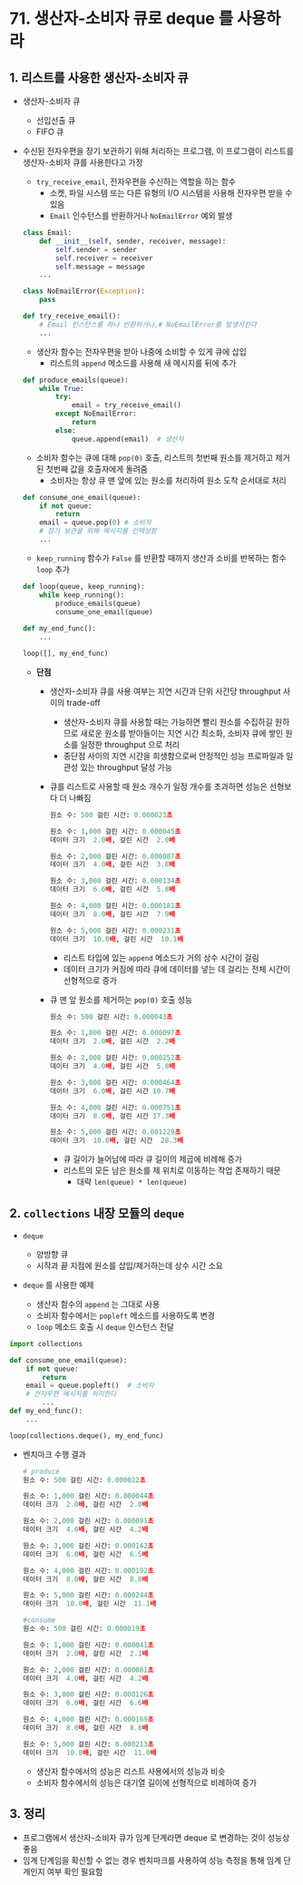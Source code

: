 # 71. 생산자-소비자 큐로 deque 를 사용하라

## 1. 리스트를 사용한 생산자-소비자 큐

- 생산자-소비자 큐
    - 선입선출 큐
    - FIFO 큐

- 수신된 전자우편을 장기 보관하기 위해 처리하는 프로그램, 이 프로그램이 리스트를 생산자-소비자 큐를 사용한다고 가정
    - `try_receive_email`, 전자우편을 수신하는 역할을 하는 함수
        - 소켓, 파일 시스템 또는 다른 유형의 I/O 시스템을 사용해 전자우편 받을 수 있음
        - `Email` 인수턴스를 반환하거나 `NoEmailError` 예외 발생
    
    ```python
    class Email:
        def __init__(self, sender, receiver, message):
            self.sender = sender
            self.receiver = receiver
            self.message = message
        ...
    ```
    
    ```python
    class NoEmailError(Exception):
        pass
    
    def try_receive_email():
        # Email 인스턴스를 하나 반환하거나,# NoEmailError를 발생시킨다
        ...
    ```
    
    - 생산자 함수는 전자우편을 받아 나중에 소비할 수 있게 큐에 삽입
        - 리스트의 `append` 메소드를 사용해 새 메시지를 뒤에 추가
    
    ```python
    def produce_emails(queue):
        while True:
            try:
                email = try_receive_email()
            except NoEmailError:
                return
            else:
                queue.append(email)  # 생산자 
    ```
    
    - 소비자 함수는 큐에 대해 `pop(0)` 호출, 리스트의 첫번째 원소를 제거하고 제거된 첫번째 값을 호출자에게 돌려줌
        - 소비자는 항상 큐 맨 앞에 있는 원소를 처리하여 원소 도착 순서대로 처리
    
    ```python
    def consume_one_email(queue):
        if not queue:
            return
        email = queue.pop(0) # 소비자
        # 장기 보관을 위해 메시지를 인덱싱함
        ...
    ```
    
    - `keep_running` 함수가 `False` 를 반환할 때까지 생산과 소비를 반복하는 함수 `loop` 추가
    
    ```python
    def loop(queue, keep_running):
        while keep_running():
            produce_emails(queue)
            consume_one_email(queue)
            
    def my_end_func():
        ...
    
    loop([], my_end_func)
    ```
    
    - **단점**
        - 생산자-소비자 큐를 사용 여부는 지연 시간과 단위 사간당 throughput 사이의 trade-off
            - 생산자-소비자 큐를 사용할 때는 가능하면 빨리 원소를 수집하길 원하므로 새로운 원소를 받아들이는 지연 시간 최소화, 소비자 큐에 쌓인 원소를 일정한 throughput 으로 처리
            - 종단점 사이의 지연 시간을 희생함으로써 안정적인 성능 프로파일과 일관성 있는 throughput 달성 가능
        - 큐를 리스트로 사용할 때 원소 개수가 일정 개수를 초과하면 성능은 선형보다 더 나빠짐
            
            ```python
            원소 수: 500 걸린 시간: 0.000023초
            
            원소 수: 1,000 걸린 시간: 0.000045초
            데이터 크기  2.0배, 걸린 시간  2.0배
            
            원소 수: 2,000 걸린 시간: 0.000087초
            데이터 크기  4.0배, 걸린 시간  3.8배
            
            원소 수: 3,000 걸린 시간: 0.000134초
            데이터 크기  6.0배, 걸린 시간  5.8배
            
            원소 수: 4,000 걸린 시간: 0.000181초
            데이터 크기  8.0배, 걸린 시간  7.9배
            
            원소 수: 5,000 걸린 시간: 0.000231초
            데이터 크기  10.0배, 걸린 시간  10.1배
            ```
            
            - 리스트 타입에 있는 `append` 메소드가 거의 상수 시간이 걸림
            - 데이터 크기가 커짐에 따라 큐에 데이터를 넣는 데 걸리는 전체 시간이 선형적으로 증가
        - 큐 맨 앞 원소를 제거하는 `pop(0)` 호출 성능
            
            ```python
            원소 수: 500 걸린 시간: 0.000043초
            
            원소 수: 1,000 걸린 시간: 0.000097초
            데이터 크기  2.0배, 걸린 시간  2.2배
            
            원소 수: 2,000 걸린 시간: 0.000252초
            데이터 크기  4.0배, 걸린 시간  5.8배
            
            원소 수: 3,000 걸린 시간: 0.000464초
            데이터 크기  6.0배, 걸린 시간 10.7배
            
            원소 수: 4,000 걸린 시간: 0.000751초
            데이터 크기  8.0배, 걸린 시간 17.3배
            
            원소 수: 5,000 걸린 시간: 0.001229초
            데이터 크기  10.0배, 걸린 시간  28.3배
            ```
            
            - 큐 길이가 늘어남에 따라 큐 길이의 제곱에 비례해 증가
            - 리스트의 모든 남은 원소를 제 위치로 이동하는 작업 존재하기 때문
                - 대략 `len(queue) * len(queue)`
            

## 2.  `collections` 내장 모듈의 `deque`

- `deque`
    - 양방향 큐
    - 시작과 끝 지점에 원소를 삽입/제거하는데 상수 시간 소요

- `deque` 를 사용한 예제
    - 생산자 함수의 `append` 는 그대로 사용
    - 소비자 함수에서는 `popleft` 메소드를 사용하도록 변경
    - `loop` 메소드 호출 시 `deque` 인스턴스 전달

```python
import collections

def consume_one_email(queue):
    if not queue:
        return
    email = queue.popleft()  # 소비자
    # 전자우편 메시지를 처리한다
        ...
def my_end_func():
    ...

loop(collections.deque(), my_end_func)
```

- 벤치마크 수행 결과
    
    ```python
    # produce
    원소 수: 500 걸린 시간: 0.000022초
    
    원소 수: 1,000 걸린 시간: 0.000044초
    데이터 크기  2.0배, 걸린 시간  2.0배
    
    원소 수: 2,000 걸린 시간: 0.000091초
    데이터 크기  4.0배, 걸린 시간  4.2배
    
    원소 수: 3,000 걸린 시간: 0.000142초
    데이터 크기  6.0배, 걸린 시간  6.5배
    
    원소 수: 4,000 걸린 시간: 0.000192초
    데이터 크기  8.0배, 걸린 시간  8.8배
    
    원소 수: 5,000 걸린 시간: 0.000244초
    데이터 크기  10.0배, 걸린 시간  11.1배
    
    #consume
    원소 수: 500 걸린 시간: 0.000019초
    
    원소 수: 1,000 걸린 시간: 0.000041초
    데이터 크기  2.0배, 걸린 시간  2.1배
    
    원소 수: 2,000 걸린 시간: 0.000081초
    데이터 크기  4.0배, 걸린 시간  4.2배
    
    원소 수: 3,000 걸린 시간: 0.000126초
    데이터 크기  6.0배, 걸린 시간  6.6배
    
    원소 수: 4,000 걸린 시간: 0.000169초
    데이터 크기  8.0배, 걸린 시간  8.8배
    
    원소 수: 5,000 걸린 시간: 0.000213초
    데이터 크기  10.0배, 걸린 시간  11.0배
    ```
    
    - 생산자 함수에서의 성능은 리스트 사용에서의 성능과 비슷
    - 소비자 함수에서의 성능은 대기열 길이에 선형적으로 비례하여 증가
    

## 3. 정리

- 프로그램에서 생산자-소비자 큐가 임계 단계라면 deque 로 변경하는 것이 성능상 좋음
- 임계 단계임을 확신할 수 없는 경우 벤치마크를 사용하여 성능 측정을 통해 임계 단계인지 여부 확인 필요함
